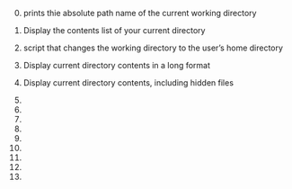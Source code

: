 0. prints thie absolute path name of the current working directory

1. Display the contents list of your current directory

2. script that changes the working directory to the user’s home directory

3. Display current directory contents in a long format

4. Display current directory contents, including hidden files

5. 

6. 

7. 

8. 

9. 

10. 

11. 

12. 

13. 
